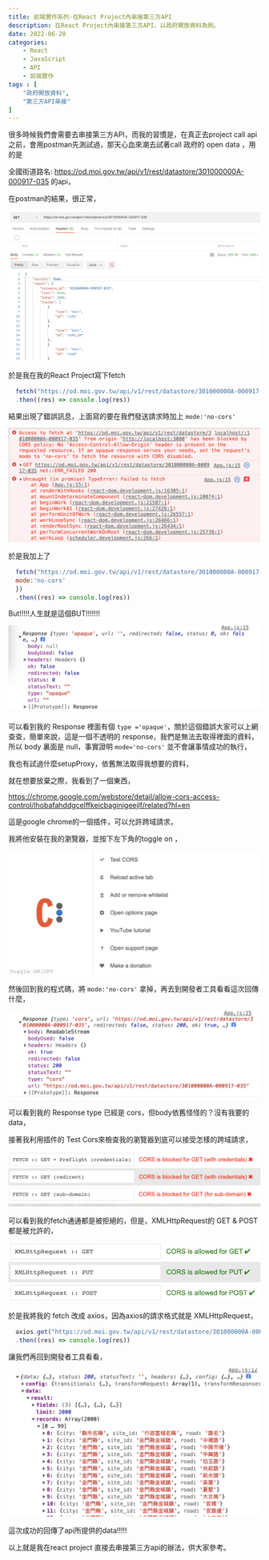 ```yaml
---
title: 前端實作系列-在React Project內串接第三方API
description: 在React Project內串接第三方API，以政府開放資料為例。
date: 2022-06-20
categories:
    - React
    - JavaScript
    - API
    - 前端實作
tags : [
    "政府開放資料",
    "第三方API串接"
]
---
```



很多時候我們會需要去串接第三方API，而我的習慣是，在真正去project call api之前，會用postman先測試過，那天心血來潮去試著call 政府的 open data ，用的是

全國街道路名: https://od.moi.gov.tw/api/v1/rest/datastore/301000000A-000917-035 的api，



在postman的結果，很正常，

![image-20220620112657719](image-20220620112657719.png)



於是我在我的React Project寫下fetch

```javascript
  fetch("https://od.moi.gov.tw/api/v1/rest/datastore/301000000A-000917-035")
  .then((res) => console.log(res))
```

結果出現了錯誤訊息，上面寫的要在我們發送請求時加上 `mode:'no-cors'`

![image-20220620113142449](image-20220620113142449.png)

於是我加上了

```js
  fetch("https://od.moi.gov.tw/api/v1/rest/datastore/301000000A-000917-035",{
  mode:'no-cors'
  })
  .then((res) => console.log(res))
```



But!!!!!人生就是這個BUT!!!!!!!

![image-20220620113803587](./image-20220620113803587.png)

可以看到我的 Response 裡面有個 `type ='opaque'`，關於這個錯誤大家可以上網查查，簡單來說，這是一個不透明的 response，我們是無法去取得裡面的資料，所以 body 裏面是 null，事實證明 `mode='no-cors'`  並不會讓事情成功的執行，



我也有試過什麼setupProxy，依舊無法取得我想要的資料，



就在想要放棄之際，我看到了一個東西，

https://chrome.google.com/webstore/detail/allow-cors-access-control/lhobafahddgcelffkeicbaginigeejlf/related?hl=en

這是google chrome的一個插件，可以允許跨域請求，



我將他安裝在我的瀏覽器，並按下左下角的toggle on ，

![image-20220620120541439](image-20220620120541439.png)



然後回到我的程式碼，將 `mode:'no-cors'` 拿掉，再去到開發者工具看看這次回傳什麼，

![image-20220620120935256](image-20220620120935256.png)

可以看到我的 Response type 已經是 cors，但body依舊怪怪的？沒有我要的data，

接著我利用插件的 Test Cors來檢查我的瀏覽器到底可以接受怎樣的跨域請求，

![image-20220620121125924](image-20220620121125924.png)

可以看到我的fetch通通都是被拒絕的，但是，XMLHttpRequest的 GET & POST都是被允許的，

![image-20220620121206852](image-20220620121206852.png)



於是我將我的 fetch 改成 axios，因為axios的請求格式就是 XMLHttpRequest，

```js
  axios.get("https://od.moi.gov.tw/api/v1/rest/datastore/301000000A-000917-035")
  .then((res) => console.log(res))
```

讓我們再回到開發者工具看看，

![image-20220620121608868](image-20220620121608868.png)

這次成功的回傳了api所提供的data!!!!!



以上就是我在react project 直接去串接第三方api的辦法，供大家參考。

